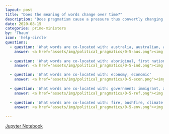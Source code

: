 ```yaml
---
layout: post
title: "Does the meaning of words change over time?"
description: "Does pragmatism cause a pressure thus convertly changing semantics?"
date: 2020-08-15
categories: prime-ministers
by: 'Thaum'
icon: 'help-circle'
questions:
  - question: 'What words are co-located with: australia, australian, aussie, australians'
    answer: <a href="assets/img/political_pragmatics/0-5-aus.png"><img src="assets/img/political_pragmatics/0-5-aus.png"><a>
  
  - question: 'What words are co-located with: aboriginal, first nations, aborigine, indigenous, torres strait island'
    answer: <a href="assets/img/political_pragmatics/0-5-ind.png"><img src="assets/img/political_pragmatics/0-5-ind.png"><a>

  - question: 'What words are co-located with: economy, economic'
    answer: <a href="assets/img/political_pragmatics/0-5-econ.png"><img src="assets/img/political_pragmatics/0-5-econ.png"><a>
  
  - question: 'What words are co-located with: government: immigrant, asylum seeker, boat people, illegal arrivals, boat arrivals'
    answer: <a href="assets/img/political_pragmatics/0-5-ref.png"><img src="assets/img/political_pragmatics/0-5-ref.png"><a>
  
  - question: 'What words are co-located with: fire, bushfire, climate change, climate action, extinction, global warming, greenhouse, emissions, environment, coral reef, reef, climate, degradation, sustainability'
    answer: <a href="assets/img/political_pragmatics/0-5-env.png"><img src="assets/img/political_pragmatics/0-5-env.png"><a>
   
---
```


[Jupyter Notebook](https://github.com/thaum-io/language-of-leadership/blob/master/nb/DeepWordMeaningHansard.ipynb)
